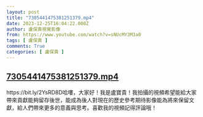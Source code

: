 ```yaml
---
layout: post
title: "7305441475381251379.mp4"
date: 2023-12-25T16:04:22.000Z
author: 盧保貴視覺影像
from: https://www.youtube.com/watch?v=sNUcMY3M3a0
tags: [ 盧保貴 ]
comments: True
categories: [ 盧保貴 ]
---
```

<!--1703520262000-->
[7305441475381251379.mp4](https://www.youtube.com/watch?v=sNUcMY3M3a0)
------

<div>
https://bit.ly/2YsRD8D哈嘍，大家好！我是盧寶貴！我拍攝的視頻希望能給大家帶來貢獻能夠留存後世，能成為後人對現在的歷史參考期待影像能為將來保留文獻，給人們帶來更多的意義與思考。喜歡我的視頻記得評論哦！
</div>
